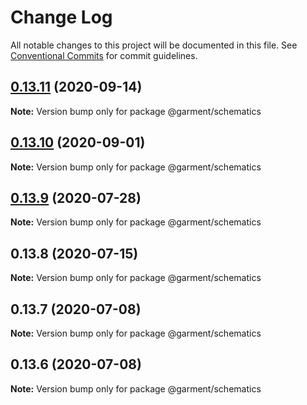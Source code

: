 # Change Log

All notable changes to this project will be documented in this file.
See [Conventional Commits](https://conventionalcommits.org) for commit guidelines.

## [0.13.11](https://github.com/Farfetch/garment/compare/v0.13.10...v0.13.11) (2020-09-14)

**Note:** Version bump only for package @garment/schematics





## [0.13.10](https://github.com/Farfetch/garment/compare/v0.13.9...v0.13.10) (2020-09-01)

**Note:** Version bump only for package @garment/schematics





## [0.13.9](https://github.com/Farfetch/garment/compare/v0.13.8...v0.13.9) (2020-07-28)

**Note:** Version bump only for package @garment/schematics





## 0.13.8 (2020-07-15)

**Note:** Version bump only for package @garment/schematics





## 0.13.7 (2020-07-08)

**Note:** Version bump only for package @garment/schematics





## 0.13.6 (2020-07-08)

**Note:** Version bump only for package @garment/schematics
